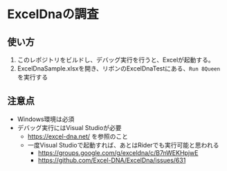 # ExcelDnaの調査

## 使い方

1. このレポジトリをビルドし、デバッグ実行を行うと、Excelが起動する。
2. ExcelDnaSample.xlsxを開き、リボンのExcelDnaTestにある、`Run 8Queen`を実行する

## 注意点

* Windows環境は必須 
* デバッグ実行にはVisual Studioが必要
  * https://excel-dna.net/ を参照のこと
  * 一度Visual Studioで起動すれば、あとはRiderでも実行可能と思われる
    * https://groups.google.com/g/exceldna/c/B7nWEKHpjwE
    * https://github.com/Excel-DNA/ExcelDna/issues/631
